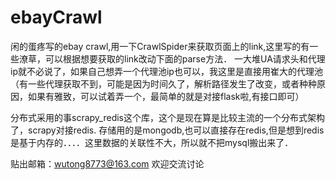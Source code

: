 # ebayCrawl

闲的蛋疼写的ebay crawl,用一下CrawlSpider来获取页面上的link,这里写的有一些潦草，可以根据想要获取的link改动下面的parse方法．
一大堆UA请求头和代理ip就不必说了，如果自己想弄一个代理池ip也可以，我这里是直接用崔大的代理池（有一些代理获取不到，可能是因为时间久了，解析路径发生了改变，或者种种原因，如果有雅致，可以试着弄一个，最简单的就是对接flask啦,有接口即可）

分布式采用的事scrapy_redis这个库，这个是现在算是比较主流的一个分布式架构了，scrapy对接redis.
存储用的是mongodb,也可以直接存在redis,但是想到redis是基于内存的．．．．这里数据的关联性不大，所以就不把mysql搬出来了．

贴出邮箱：wutong8773@163.com  欢迎交流讨论


